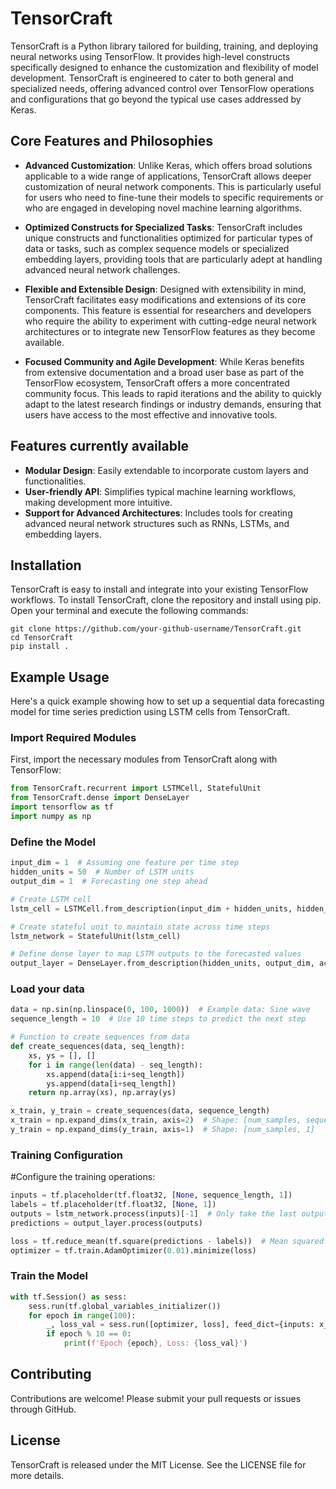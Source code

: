 # TensorCraft
TensorCraft is a Python library tailored for building, training, and deploying neural networks using TensorFlow. It provides high-level constructs specifically designed to enhance the customization and flexibility of model development. TensorCraft is engineered to cater to both general and specialized needs, offering advanced control over TensorFlow operations and configurations that go beyond the typical use cases addressed by Keras.

## Core Features and Philosophies

- **Advanced Customization**: Unlike Keras, which offers broad solutions applicable to a wide range of applications, TensorCraft allows deeper customization of neural network components. This is particularly useful for users who need to fine-tune their models to specific requirements or who are engaged in developing novel machine learning algorithms.

- **Optimized Constructs for Specialized Tasks**: TensorCraft includes unique constructs and functionalities optimized for particular types of data or tasks, such as complex sequence models or specialized embedding layers, providing tools that are particularly adept at handling advanced neural network challenges.

- **Flexible and Extensible Design**: Designed with extensibility in mind, TensorCraft facilitates easy modifications and extensions of its core components. This feature is essential for researchers and developers who require the ability to experiment with cutting-edge neural network architectures or to integrate new TensorFlow features as they become available.

- **Focused Community and Agile Development**: While Keras benefits from extensive documentation and a broad user base as part of the TensorFlow ecosystem, TensorCraft offers a more concentrated community focus. This leads to rapid iterations and the ability to quickly adapt to the latest research findings or industry demands, ensuring that users have access to the most effective and innovative tools.

## Features currently available

- **Modular Design**: Easily extendable to incorporate custom layers and functionalities.
- **User-friendly API**: Simplifies typical machine learning workflows, making development more intuitive.
- **Support for Advanced Architectures**: Includes tools for creating advanced neural network structures such as RNNs, LSTMs, and embedding layers.

## Installation
TensorCraft is easy to install and integrate into your existing TensorFlow workflows. To install TensorCraft, clone the repository and install using pip. Open your terminal and execute the following commands:

    git clone https://github.com/your-github-username/TensorCraft.git
    cd TensorCraft
    pip install .

## Example Usage

Here's a quick example showing how to set up a sequential data forecasting model for time series prediction using LSTM cells from TensorCraft.

### Import Required Modules

First, import the necessary modules from TensorCraft along with TensorFlow:

```python
from TensorCraft.recurrent import LSTMCell, StatefulUnit
from TensorCraft.dense import DenseLayer
import tensorflow as tf
import numpy as np
```

### Define the Model

```python
input_dim = 1  # Assuming one feature per time step
hidden_units = 50  # Number of LSTM units
output_dim = 1  # Forecasting one step ahead

# Create LSTM cell
lstm_cell = LSTMCell.from_description(input_dim + hidden_units, hidden_units, tf.tanh)

# Create stateful unit to maintain state across time steps
lstm_network = StatefulUnit(lstm_cell)

# Define dense layer to map LSTM outputs to the forecasted values
output_layer = DenseLayer.from_description(hidden_units, output_dim, act=None)
```

### Load your data

```python
data = np.sin(np.linspace(0, 100, 1000))  # Example data: Sine wave
sequence_length = 10  # Use 10 time steps to predict the next step

# Function to create sequences from data
def create_sequences(data, seq_length):
    xs, ys = [], []
    for i in range(len(data) - seq_length):
        xs.append(data[i:i+seq_length])
        ys.append(data[i+seq_length])
    return np.array(xs), np.array(ys)

x_train, y_train = create_sequences(data, sequence_length)
x_train = np.expand_dims(x_train, axis=2)  # Shape: [num_samples, sequence_length, 1]
y_train = np.expand_dims(y_train, axis=1)  # Shape: [num_samples, 1]
```

### Training Configuration

#Configure the training operations:
```python
inputs = tf.placeholder(tf.float32, [None, sequence_length, 1])
labels = tf.placeholder(tf.float32, [None, 1])
outputs = lstm_network.process(inputs)[-1]  # Only take the last output for prediction
predictions = output_layer.process(outputs)

loss = tf.reduce_mean(tf.square(predictions - labels))  # Mean squared error
optimizer = tf.train.AdamOptimizer(0.01).minimize(loss)
```

### Train the Model
```python
with tf.Session() as sess:
    sess.run(tf.global_variables_initializer())
    for epoch in range(100):
        _, loss_val = sess.run([optimizer, loss], feed_dict={inputs: x_train, labels: y_train})
        if epoch % 10 == 0:
            print(f'Epoch {epoch}, Loss: {loss_val}')
```

## Contributing

Contributions are welcome! Please submit your pull requests or issues through GitHub.

## License

TensorCraft is released under the MIT License. See the LICENSE file for more details.
